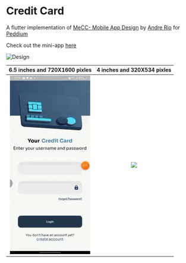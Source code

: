 # Credit Card

A flutter implementation of [MeCC- Mobile App Design](https://dribbble.com/shots/17445037-MeCC-Mobile-App-Design) by [Andre Rio](https://dribbble.com/andrerio669) for [Peddium](https://dribbble.com/peddium)

Check out the mini-app [here](https://github.com/surafelMelese/Credit-Card/raw/main/app-release.apk)


![Design](https://cdn.dribbble.com/users/7992728/screenshots/17445037/media/a6574fac170775ea3e7acff16107a247.png)

6.5 inches and 720X1600 pixles|  4 inches and 320X534 pixles
:----------------------------:|:---------------------------:
![](larger_screen.gif)        |  ![](smaller_screen.gif) 
